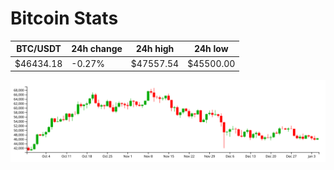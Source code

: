 # Bitcoin Stats

BTC/USDT|24h change|24h high|24h low|
|---|---|---|---|
|$46434.18|-0.27%|$47557.54|$45500.00|

<img src="./chart.svg">

